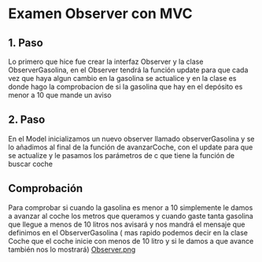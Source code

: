 # Examen Observer con MVC

## 1. Paso
Lo primero que hice fue crear la interfaz Observer y la clase ObserverGasolina, en el Observer tendrá la función update para que cada vez que haya algun cambio en la gasolina se actualice y en la clase es donde hago la comprobacion de si la gasolina que hay en el depósito es menor a 10 que mande un aviso

## 2. Paso
En el Model inicializamos un nuevo observer llamado observerGasolina y se lo añadimos al final de la función de avanzarCoche, con el update para que se actualize y le pasamos los parámetros de c que tiene la función de buscar coche

## Comprobación
Para comprobar si cuando la gasolina es menor a 10 simplemente le damos a avanzar al coche los metros que queramos y cuando gaste tanta gasolina que llegue a menos de 10 litros nos avisará y nos mandrá el mensaje que definimos en el ObserverGasolina 
( mas rapido podemos decir en la clase Coche que el coche inicie con menos de 10 litro y si le damos a que avance también nos lo mostrará) [Observer.png](../../../Desktop/Observer.png)